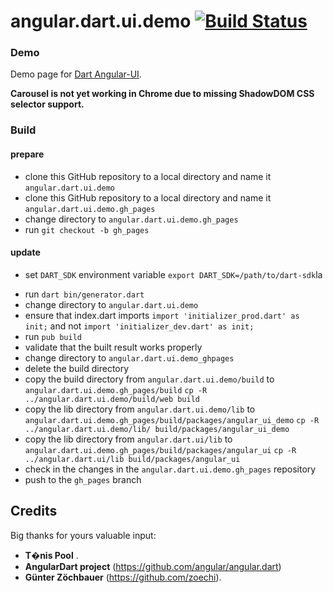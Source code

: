 angular.dart.ui.demo [![Build Status](https://drone.io/github.com/akserg/angular.dart.ui.demo/status.png)](https://drone.io/github.com/akserg/angular.dart.ui.demo/latest)
====================

### Demo

Demo page for [Dart Angular-UI](http://akserg.github.io/angular.dart.ui.demo/build/index.html).

**Carousel is not yet working in Chrome due to missing ShadowDOM CSS selector support.**

### Build

#### prepare

- clone this GitHub repository to a local directory and name it `angular.dart.ui.demo`
- clone this GitHub repository to a local directory and name it `angular.dart.ui.demo.gh_pages`
- change directory to `angular.dart.ui.demo.gh_pages`
- run `git checkout -b gh_pages`

#### update

- set `DART_SDK` environment variable `export DART_SDK=/path/to/dart-sdk`la 
<!-- - change  directory to `angular.dart.ui.demo/bin` -->
- run `dart bin/generator.dart`
- change directory to `angular.dart.ui.demo`
- ensure that index.dart imports `import 'initializer_prod.dart' as init;` and not `import 'initializer_dev.dart' as init;`
- run `pub build`
- validate that the built result works properly
- change directory to `angular.dart.ui.demo_ghpages`
- delete the build directory
- copy the build directory from `angular.dart.ui.demo/build` to `angular.dart.ui.demo.gh_pages/build`
`cp -R ../angular.dart.ui.demo/build/web build`
- copy the lib directory from `angular.dart.ui.demo/lib` to `angular.dart.ui.demo.gh_pages/build/packages/angular_ui_demo`
`cp -R ../angular.dart.ui.demo/lib/ build/packages/angular_ui_demo`
- copy the lib directory from `angular.dart.ui/lib` to `angular.dart.ui.demo.gh_pages/build/packages/angular_ui`
`cp -R ../angular.dart.ui/lib build/packages/angular_ui`
- check in the changes in the `angular.dart.ui.demo.gh_pages` repository
- push to the `gh_pages` branch

## Credits
Big thanks for yours valuable input:
- **T�nis Pool** [](https://github.com/poolik).
- **AngularDart project** (https://github.com/angular/angular.dart)
- **Günter Zöchbauer** (https://github.com/zoechi).

